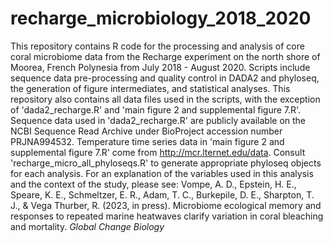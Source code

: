 # recharge_microbiology_2018_2020

  This repository contains R code for the processing and analysis of core coral microbiome data from the Recharge experiment on the north shore of Moorea, French Polynesia from July 2018 - August 2020. Scripts include sequence data pre-processing and quality control in DADA2 and phyloseq, the generation of figure intermediates, and statistical analyses. This repository also contains all data files used in the scripts, with the exception of 'dada2_recharge.R' and 'main figure 2 and supplemental figure 7.R'. Sequence data used in 'dada2_recharge.R' are publicly available on the NCBI Sequence Read Archive under BioProject accession number PRJNA994532. Temperature time series data in 'main figure 2 and supplemental figure 7.R' come from http://mcr.lternet.edu/data. Consult 'recharge_micro_all_phyloseqs.R' to generate appropriate phyloseq objects for each analysis. For an explanation of the variables used in this analysis and the context of the study, please see:
Vompe, A. D., Epstein, H. E., Speare, K. E., Schmeltzer, E. R., Adam, T. C., Burkepile, D. E., Sharpton, T. J., & Vega Thurber, R. (2023, in press). Microbiome ecological memory and responses to repeated marine heatwaves clarify variation in coral bleaching and mortality. <i>Global Change Biology</i>
